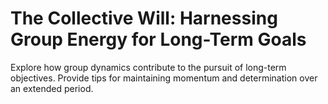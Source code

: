# The Collective Will: Harnessing Group Energy for Long-Term Goals

Explore how group dynamics contribute to the pursuit of long-term objectives.
Provide tips for maintaining momentum and determination over an extended period.
